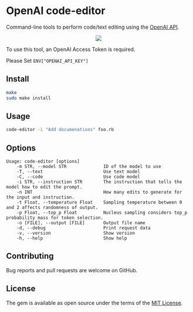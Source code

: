 # OpenAI code-editor

Command-line tools to perform code/text editing using the [OpenAI API](https://platform.openai.com/docs/api-reference/edits).

<div align="center"><img src="https://user-images.githubusercontent.com/5798442/223654401-4423f7cb-4149-4186-b313-840e2af00432.png"></div>

To use this tool, an OpenAI Access Token is required.

Please Set `ENV["OPENAI_API_KEY"]`

## Install

```sh
make
sudo make install
```

## Usage

```sh
code-editor -i "Add documenations" foo.rb
```

## Options

```
Usage: code-editor [options]
    -m STR, --model STR              ID of the model to use
    -T, --text                       Use text model
    -C, --code                       Use code model
    -i STR, --instruction STR        The instruction that tells the model how to edit the prompt.
    -n INT                           How many edits to generate for the input and instruction.
    -t Float, --temperature Float    Sampling temperature between 0 and 2 affects randomness of output.
    -p Float, --top_p Float          Nucleus sampling considers top_p probability mass for token selection.
    -o [FILE], --output [FILE]       Output file name
    -d, --debug                      Print request data
    -v, --version                    Show version
    -h, --help                       Show help
```



## Contributing

Bug reports and pull requests are welcome on GitHub.

## License

The gem is available as open source under the terms of the [MIT License](https://opensource.org/licenses/MIT).
